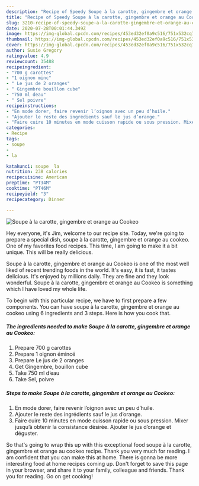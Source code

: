 ```yaml
---
description: "Recipe of Speedy Soupe à la carotte, gingembre et orange au Cookeo"
title: "Recipe of Speedy Soupe à la carotte, gingembre et orange au Cookeo"
slug: 3210-recipe-of-speedy-soupe-a-la-carotte-gingembre-et-orange-au-cookeo
date: 2020-07-28T00:01:44.349Z
image: https://img-global.cpcdn.com/recipes/453ed32ef0a9c516/751x532cq70/soupe-a-la-carotte-gingembre-et-orange-au-cookeo-photo-principale-de-la-recette.jpg
thumbnail: https://img-global.cpcdn.com/recipes/453ed32ef0a9c516/751x532cq70/soupe-a-la-carotte-gingembre-et-orange-au-cookeo-photo-principale-de-la-recette.jpg
cover: https://img-global.cpcdn.com/recipes/453ed32ef0a9c516/751x532cq70/soupe-a-la-carotte-gingembre-et-orange-au-cookeo-photo-principale-de-la-recette.jpg
author: Susie Gregory
ratingvalue: 4.9
reviewcount: 35488
recipeingredient:
- "700 g carottes"
- "1 oignon minc"
- " Le jus de 2 oranges"
- " Gingembre bouillon cube"
- "750 ml deau"
- " Sel poivre"
recipeinstructions:
- "En mode dorer, faire revenir l’oignon avec un peu d’huile."
- "Ajouter le reste des ingrédients sauf le jus d’orange."
- "Faire cuire 10 minutes en mode cuisson rapide ou sous pression. Mixer jusqu’à obtenir la consistance désirée. Ajouter le jus d’orange et déguster."
categories:
- Recipe
tags:
- soupe
- 
- la

katakunci: soupe  la 
nutrition: 238 calories
recipecuisine: American
preptime: "PT34M"
cooktime: "PT46M"
recipeyield: "3"
recipecategory: Dinner

---
```



![Soupe à la carotte, gingembre et orange au Cookeo](https://img-global.cpcdn.com/recipes/453ed32ef0a9c516/751x532cq70/soupe-a-la-carotte-gingembre-et-orange-au-cookeo-photo-principale-de-la-recette.jpg)

Hey everyone, it's Jim, welcome to our recipe site. Today, we're going to prepare a special dish, soupe à la carotte, gingembre et orange au cookeo. One of my favorites food recipes. This time, I am going to make it a bit unique. This will be really delicious.



Soupe à la carotte, gingembre et orange au Cookeo is one of the most well liked of recent trending foods in the world. It's easy, it is fast, it tastes delicious. It's enjoyed by millions daily. They are fine and they look wonderful. Soupe à la carotte, gingembre et orange au Cookeo is something which I have loved my whole life.


To begin with this particular recipe, we have to first prepare a few components. You can have soupe à la carotte, gingembre et orange au cookeo using 6 ingredients and 3 steps. Here is how you cook that.

<!--inarticleads1-->

##### The ingredients needed to make Soupe à la carotte, gingembre et orange au Cookeo:

1. Prepare 700 g carottes
1. Prepare 1 oignon émincé
1. Prepare  Le jus de 2 oranges
1. Get  Gingembre, bouillon cube
1. Take 750 ml d’eau
1. Take  Sel, poivre




<!--inarticleads2-->

##### Steps to make Soupe à la carotte, gingembre et orange au Cookeo:

1. En mode dorer, faire revenir l’oignon avec un peu d’huile.
1. Ajouter le reste des ingrédients sauf le jus d’orange.
1. Faire cuire 10 minutes en mode cuisson rapide ou sous pression. Mixer jusqu’à obtenir la consistance désirée. Ajouter le jus d’orange et déguster.




So that's going to wrap this up with this exceptional food soupe à la carotte, gingembre et orange au cookeo recipe. Thank you very much for reading. I am confident that you can make this at home. There is gonna be more interesting food at home recipes coming up. Don't forget to save this page in your browser, and share it to your family, colleague and friends. Thank you for reading. Go on get cooking!
